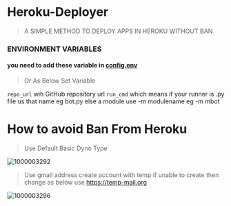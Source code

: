 # Heroku-Deployer
> A SIMPLE METHOD TO DEPLOY APPS IN HEROKU WITHOUT BAN

### ENVIRONMENT VARIABLES
#### you need to add these variable in [config.env](https://github.com/Masterolic/Heroku-Deployer/blob/main/config.env)

>Or As Below Set Variable

`repo_url` wih GitHub repository url
`run_cmd` which means if your runner is .py file us that name eg bot.py else a module use -m modulename eg -m mbot




# How to avoid Ban From Heroku 


> Use Default Basic Dyno Type
>
![1000003292](https://github.com/Masterolic/Heroku-Deployer/assets/93469093/5770b8dc-d98b-45c9-9907-93abc05c705e)

>Use gmail address create account with temp if unable to create then change as below use https://temp-mail.org
>
![1000003296](https://github.com/Masterolic/Heroku-Deployer/assets/93469093/1328d2b0-a926-476d-a876-a47229b2e790)

